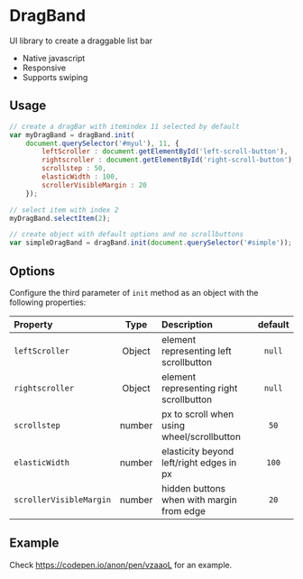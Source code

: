 # DragBand #

UI library to create a draggable list bar
 - Native javascript
 - Responsive
 - Supports swiping

## Usage #

```js
// create a dragBar with itemindex 11 selected by default
var myDragBand = dragBand.init(
    document.querySelector('#myul'), 11, {
        leftScroller : document.getElementById('left-scroll-button'),
        rightscroller : document.getElementById('right-scroll-button'),
        scrollstep : 50,
        elasticWidth : 100,
        scrollerVisibleMargin : 20
    });

// select item with index 2
myDragBand.selectItem(2);

// create object with default options and no scrollbuttons
var simpleDragBand = dragBand.init(document.querySelector('#simple'));
```

## Options

Configure the third parameter of `init` method as an object with the following properties:

| Property                | Type    |  Description                              | default |
|:------------------------|:-------:|:------------------------------------------| :------:|
| `leftScroller`          | Object  | element representing left scrollbutton    | `null`  |
| `rightscroller`         | Object  | element representing right scrollbutton   | `null`  |
| `scrollstep`            | number  | px to scroll when using wheel/scrollbutton| `50`    |
| `elasticWidth`          | number  | elasticity beyond left/right edges in px  | `100`   |
| `scrollerVisibleMargin` | number  | hidden buttons when with margin from edge | `20`    |

## Example #

Check https://codepen.io/anon/pen/vzaaoL for an example.

